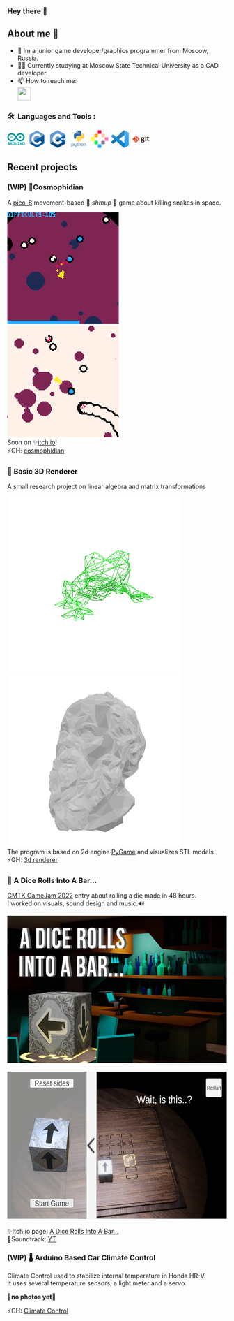 ### Hey there 👋
## About me 👦

- 🔭 Im a junior game developer/graphics programmer from Moscow, Russia. 
- 🧑‍🎓 Currently studying at Moscow State Technical University as a CAD developer.
- 📫 How to reach me: &nbsp;\
[<img src="https://cdn3.iconfinder.com/data/icons/popular-services-brands-vol-2/512/telegram-512.png" width="30" height="30">](https://t.me/nerisuyu)

### 🛠 &nbsp;Languages and Tools :

<p>
  
<img src="https://github.com/devicons/devicon/blob/master/icons/arduino/arduino-original-wordmark.svg" title="Arduino" alt="Arduino" width="40" height="40"/>&nbsp;
<img src="https://github.com/devicons/devicon/blob/master/icons/c/c-original.svg" title="C" alt="C" width="40" height="40"/>&nbsp;
<img src="https://github.com/devicons/devicon/blob/master/icons/cplusplus/cplusplus-original.svg" title="C++" alt="C++" width="40" height="40"/>&nbsp;
<img src="https://github.com/devicons/devicon/blob/master/icons/python/python-original-wordmark.svg" title="python" alt="python" width="40" height="40"/>&nbsp;
<img src="icons/pico-8.png" title="pico-8" alt="pico-8" width="40" height="40"/>&nbsp;
<img src="icons/VSCode.png" title="VS Code" alt="VS Code" width="40" height="40"/>&nbsp;
<img src="https://github.com/devicons/devicon/blob/master/icons/git/git-original-wordmark.svg" title="Git" alt="Git" width="40" height="40"/>&nbsp;
</p>

## Recent projects

### (WIP) 🐍Cosmophidian
A [pico-8](https://www.lexaloffle.com/pico-8.php) movement-based 👾 *shmup* 👾 game about killing snakes in space.

![Alt Text](cosmophidian/cosmophidian_1.gif) ![Alt Text](cosmophidian/cosmophidian_0.gif)\
Soon on ✨[itch.io](https://itch.io/)!\
⚡GH: [cosmophidian](https://github.com/nerisuyu/cosmophidian)

### 🎨 Basic 3D Renderer
A small research project on linear algebra and matrix transformations

![Alt Text](pygame_3d_renderer/frogfilling.gif) ![Alt Text](pygame_3d_renderer/socratus.gif)\
The program is based on 2d engine [PyGame](https://www.pygame.org/) and visualizes STL models.\
⚡GH: [3d renderer](https://github.com/nerisuyu/pygame_3d_engine)

### 🎲 A Dice Rolls Into A Bar...
[GMTK GameJam 2022](https://itch.io/jam/gmtk-jam-2022) entry about rolling a die made in 48 hours.\
I worked on visuals, sound design and music.🔊

<img src="A_Dice_Rolls_Into_A_Bar/ADRIAB_cover.jpg" title="ADRIAB" alt="ADRIAB" width="600" height="337"/>&nbsp;
<img src="A_Dice_Rolls_Into_A_Bar/ADRIAB_screenshot.png" title="ADRIAB" alt="ADRIAB" width="600" height="337"/>&nbsp;\
✨Itch.io page: [A Dice Rolls Into A Bar...](https://rembo51.itch.io/a-dice-rolls-into-a)\
🎵Soundtrack: [YT](https://youtu.be/SDezMVtSkho)

### (WIP) 🌡️ Arduino Based Car Climate Control
Climate Control used to stabilize internal temperature in Honda HR-V.\
It uses several temperature sensors, a light meter and a servo.

🚧**no photos yet**🚧

⚡GH: [Climate Control](https://github.com/nerisuyu/ArduinoCarClimateControl)
<!--
> sheesh
- 🔭 I’m currently working on COSMOPHIDIAN
- 🔭 I’m currently working on Climate Control For my Honda HR-V powered by Arduino 
- A Dice Rolls Into A Bar GMTK 2022 GameJam Entry
- ⚡3D visualizer based on Pygame2d⚡
- Climate Control 


*AAAAAAAAAAAAAAAAAAAAAAAAAAAAAAAAAAAAAAAAAAAAA*
**AAAAAAAAAAAAAAAAAAAAAAAAAAAAAAAAAAAAAAAAAAAAA**

**nerisuyu/nerisuyu** is a ✨ _special_ ✨ repository because its `README.md` (this file) appears on your GitHub profile.

Here are some ideas to get you started:



- 🔭 I’m currently working on ...
- 🌱 I’m currently learning ...
- 👯 I’m looking to collaborate on ...
- 🤔 I’m looking for help with ...
- 💬 Ask me about ...
- 📫 How to reach me: ...
- 😄 Pronouns: ...
- ⚡ Fun fact: ...
-->
